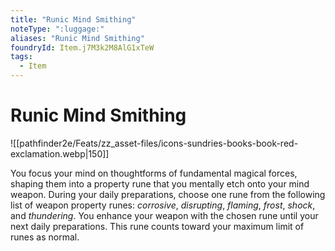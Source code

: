 ```yaml
---
title: "Runic Mind Smithing"
noteType: ":luggage:"
aliases: "Runic Mind Smithing"
foundryId: Item.j7M3k2M8AlG1xTeW
tags:
  - Item
---
```


# Runic Mind Smithing
![[pathfinder2e/Feats/zz_asset-files/icons-sundries-books-book-red-exclamation.webp|150]]

You focus your mind on thoughtforms of fundamental magical forces, shaping them into a property rune that you mentally etch onto your mind weapon. During your daily preparations, choose one rune from the following list of weapon property runes: _corrosive_, _disrupting_, _flaming_, _frost_, _shock_, and _thundering_. You enhance your weapon with the chosen rune until your next daily preparations. This rune counts toward your maximum limit of runes as normal.
